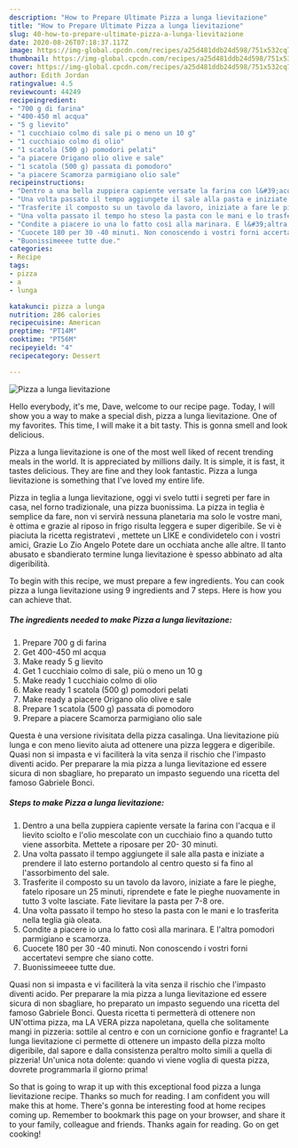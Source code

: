 ```yaml
---
description: "How to Prepare Ultimate Pizza a lunga lievitazione"
title: "How to Prepare Ultimate Pizza a lunga lievitazione"
slug: 40-how-to-prepare-ultimate-pizza-a-lunga-lievitazione
date: 2020-08-26T07:18:37.117Z
image: https://img-global.cpcdn.com/recipes/a25d481ddb24d598/751x532cq70/pizza-a-lunga-lievitazione-recipe-main-photo.jpg
thumbnail: https://img-global.cpcdn.com/recipes/a25d481ddb24d598/751x532cq70/pizza-a-lunga-lievitazione-recipe-main-photo.jpg
cover: https://img-global.cpcdn.com/recipes/a25d481ddb24d598/751x532cq70/pizza-a-lunga-lievitazione-recipe-main-photo.jpg
author: Edith Jordan
ratingvalue: 4.5
reviewcount: 44249
recipeingredient:
- "700 g di farina"
- "400-450 ml acqua"
- "5 g lievito"
- "1 cucchiaio colmo di sale pi o meno un 10 g"
- "1 cucchiaio colmo di olio"
- "1 scatola (500 g) pomodori pelati"
- "a piacere Origano olio olive e sale"
- "1 scatola (500 g) passata di pomodoro"
- "a piacere Scamorza parmigiano olio sale"
recipeinstructions:
- "Dentro a una bella zuppiera capiente versate la farina con l&#39;acqua e il lievito sciolto e l&#39;olio mescolate con un cucchiaio fino a quando tutto viene assorbita. Mettete a riposare per 20- 30 minuti."
- "Una volta passato il tempo aggiungete il sale alla pasta e iniziate a prendere il lato esterno portandolo al centro questo si fa fino al l&#39;assorbimento del sale."
- "Trasferite il composto su un tavolo da lavoro, iniziate a fare le pieghe, fatelo riposare un 25 minuti, riprendete e fate le pieghe nuovamente in tutto 3 volte lasciate. Fate lievitare la pasta per 7-8 ore."
- "Una volta passato il tempo ho steso la pasta con le mani e lo trasferita nella teglia già oleata."
- "Condite a piacere io una lo fatto così alla marinara. E l&#39;altra pomodori parmigiano e scamorza."
- "Cuocete 180 per 30 -40 minuti. Non conoscendo i vostri forni accertatevi sempre che siano cotte."
- "Buonissimeeee tutte due."
categories:
- Recipe
tags:
- pizza
- a
- lunga

katakunci: pizza a lunga 
nutrition: 286 calories
recipecuisine: American
preptime: "PT14M"
cooktime: "PT56M"
recipeyield: "4"
recipecategory: Dessert

---
```



![Pizza a lunga lievitazione](https://img-global.cpcdn.com/recipes/a25d481ddb24d598/751x532cq70/pizza-a-lunga-lievitazione-recipe-main-photo.jpg)

Hello everybody, it's me, Dave, welcome to our recipe page. Today, I will show you a way to make a special dish, pizza a lunga lievitazione. One of my favorites. This time, I will make it a bit tasty. This is gonna smell and look delicious.

Pizza a lunga lievitazione is one of the most well liked of recent trending meals in the world. It is appreciated by millions daily. It is simple, it is fast, it tastes delicious. They are fine and they look fantastic. Pizza a lunga lievitazione is something that I've loved my entire life.

Pizza in teglia a lunga lievitazione, oggi vi svelo tutti i segreti per fare in casa, nel forno tradizionale, una pizza buonissima. La pizza in teglia è semplice da fare, non vi servirà nessuna planetaria ma solo le vostre mani, è ottima e grazie al riposo in frigo risulta leggera e super digeribile. Se vi è piaciuta la ricetta registratevi , mettete un LIKE e condividetelo con i vostri amici, Grazie Lo Zio Angelo Potete dare un occhiata anche alle altre. Il tanto abusato e sbandierato termine lunga lievitazione è spesso abbinato ad alta digeribilità.


To begin with this recipe, we must prepare a few ingredients. You can cook pizza a lunga lievitazione using 9 ingredients and 7 steps. Here is how you can achieve that.

<!--inarticleads1-->

##### The ingredients needed to make Pizza a lunga lievitazione:

1. Prepare 700 g di farina
1. Get 400-450 ml acqua
1. Make ready 5 g lievito
1. Get 1 cucchiaio colmo di sale, più o meno un 10 g
1. Make ready 1 cucchiaio colmo di olio
1. Make ready 1 scatola (500 g) pomodori pelati
1. Make ready a piacere Origano olio olive e sale
1. Prepare 1 scatola (500 g) passata di pomodoro
1. Prepare a piacere Scamorza parmigiano olio sale


Questa è una versione rivisitata della pizza casalinga. Una lievitazione più lunga e con meno lievito aiuta ad ottenere una pizza leggera e digeribile. Quasi non si impasta e vi faciliterà la vita senza il rischio che l&#39;impasto diventi acido. Per preparare la mia pizza a lunga lievitazione ed essere sicura di non sbagliare, ho preparato un impasto seguendo una ricetta del famoso Gabriele Bonci. 

<!--inarticleads2-->

##### Steps to make Pizza a lunga lievitazione:

1. Dentro a una bella zuppiera capiente versate la farina con l&#39;acqua e il lievito sciolto e l&#39;olio mescolate con un cucchiaio fino a quando tutto viene assorbita. Mettete a riposare per 20- 30 minuti.
1. Una volta passato il tempo aggiungete il sale alla pasta e iniziate a prendere il lato esterno portandolo al centro questo si fa fino al l&#39;assorbimento del sale.
1. Trasferite il composto su un tavolo da lavoro, iniziate a fare le pieghe, fatelo riposare un 25 minuti, riprendete e fate le pieghe nuovamente in tutto 3 volte lasciate. Fate lievitare la pasta per 7-8 ore.
1. Una volta passato il tempo ho steso la pasta con le mani e lo trasferita nella teglia già oleata.
1. Condite a piacere io una lo fatto così alla marinara. E l&#39;altra pomodori parmigiano e scamorza.
1. Cuocete 180 per 30 -40 minuti. Non conoscendo i vostri forni accertatevi sempre che siano cotte.
1. Buonissimeeee tutte due.


Quasi non si impasta e vi faciliterà la vita senza il rischio che l&#39;impasto diventi acido. Per preparare la mia pizza a lunga lievitazione ed essere sicura di non sbagliare, ho preparato un impasto seguendo una ricetta del famoso Gabriele Bonci. Questa ricetta ti permetterà di ottenere non UN&#39;ottima pizza, ma LA VERA pizza napoletana, quella che solitamente mangi in pizzeria: sottile al centro e con un cornicione gonfio e fragrante! La lunga lievitazione ci permette di ottenere un impasto della pizza molto digeribile, dal sapore e dalla consistenza peraltro molto simili a quella di pizzeria! Un&#39;unica nota dolente: quando vi viene voglia di questa pizza, dovrete programmarla il giorno prima! 

So that is going to wrap it up with this exceptional food pizza a lunga lievitazione recipe. Thanks so much for reading. I am confident you will make this at home. There's gonna be interesting food at home recipes coming up. Remember to bookmark this page on your browser, and share it to your family, colleague and friends. Thanks again for reading. Go on get cooking!
